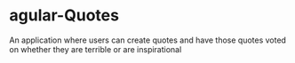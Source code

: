 # agular-Quotes
An application where users can create quotes and have those quotes voted on whether they are terrible or are inspirational
